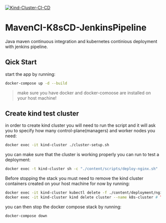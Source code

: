 [![Kind-Cluster-CI-CD](https://github.com/LQss11/MavenCI-K8sCD-JenkinsPipeline/actions/workflows/docker-env.yaml/badge.svg?branch=main)](https://github.com/LQss11/MavenCI-K8sCD-JenkinsPipeline/actions/workflows/docker-env.yaml)
# MavenCI-K8sCD-JenkinsPipeline
Java maven continuous integration and kubernetes continious deployment with jenkins pipeline.
## Qick Start
start the app by running:
```sh
docker-compose up -d --build
```
> make sure you have docker and docker-comoose are installed on your host machine!

## Create kind test cluster
in order to create kind cluster you will need to run the script and it will ask you to specify how many control-plane(managers) and worker nodes you need:
```sh
docker exec -it kind-cluster ./cluster-setup.sh
```
you can make sure that the cluster is working properly you can run to test a deployment:
```sh
docker exec -t kind-cluster sh -c "./content/scripts/deploy-nginx.sh"
```
Before stopping the stack you must need to remove the kind cluster containers created on your host machine for now by running:
```sh
docker exec -it kind-cluster kubectl delete -f ./content/deployment/nginx-deployment.yaml # To get rid of additional containers
docker exec -it kind-cluster kind delete cluster --name k8s-cluster # TODO add task on SIGTERM
``` 
you can then stop the docker compose stack by running:
```sh
docker-compose down
```